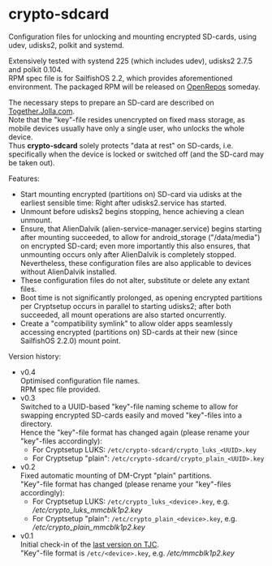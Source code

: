 # crypto-sdcard
Configuration files for unlocking and mounting encrypted SD-cards, using udev, udisks2, polkit and systemd.

Extensively tested with systend 225 (which includes udev), udisks2 2.7.5 and polkit 0.104.<br />
RPM spec file is for SailfishOS 2.2, which provides aforementioned environment.
The packaged RPM will be released on [OpenRepos](https://openrepos.net/user/5928/programs) someday.

The necessary steps to prepare an SD-card are described on [Together.Jolla.com](https://together.jolla.com/question/179054/how-to-creating-partitions-on-sd-card-optionally-encrypted/).<br />
Note that the "key"-file resides unencrypted on fixed mass storage, as mobile devices usually have only a single user, who unlocks the whole device.<br />
Thus **crypto-sdcard** solely protects "data at rest" on SD-cards, i.e. specifically when the device is locked or switched off (and the SD-card may be taken out).

Features:
* Start mounting encrypted (partitions on) SD-card via udisks at the earliest sensible time: Right after udisks2.service has started.
* Unmount before udisks2 begins stopping, hence achieving a clean unmount.
* Ensure, that AlienDalvik (alien-service-manager.service) begins starting after mounting succeeded, to allow for android_storage ("/data/media") on encrypted SD-card; even more importantly this also ensures, that unmounting occurs only after AlienDalvik is completely stopped.<br />
Nevertheless, these configuration files are also applicable to devices without AlienDalvik installed.
* These configuration files do not alter, substitute or delete any extant files.
* Boot time is not significantly prolonged, as opening encrypted partitions per Cryptsetup occurs in parallel to starting udisks2; after both succeeded, all mount operations are also started oncurrently.
* Create a "compatibility symlink" to allow older apps seamlessly accessing encrypted (partitions on) SD-cards at their new (since SailfishOS 2.2.0) mount point.

Version history:
* v0.4<br />
  Optimised configuration file names.<br />
  RPM spec file provided.
* v0.3<br />
  Switched to a UUID-based "key"-file naming scheme to allow for swapping encrypted SD-cards easily and moved "key"-files into a directory.<br /> 
  Hence the "key"-file format has changed again (please rename your "key"-files accordingly): 
    * For Cryptsetup LUKS: `/etc/crypto-sdcard/crypto_luks_<UUID>.key`
    * For Cryptsetup "plain": `/etc/crypto-sdcard/crypto_plain_<UUID>.key`
* v0.2<br />
  Fixed automatic mounting of DM-Crypt "plain" partitions.<br />
  "Key"-file format has changed (please rename your "key"-files accordingly):
    * For Cryptsetup LUKS: `/etc/crypto_luks_<device>.key`, e.g. */etc/crypto_luks_mmcblk1p2.key*
    * For Cryptsetup "plain": `/etc/crypto_plain_<device>.key`, e.g. */etc/crypto_plain_mmcblk1p2.key*
* v0.1<br />
  Initial check-in of the [last version on TJC](https://together.jolla.com/question/179054/how-to-creating-partitions-on-sd-card-optionally-encrypted/?answer=189813#post-id-189813).<br />
  "Key"-file format is `/etc/<device>.key`, e.g. */etc/mmcblk1p2.key*